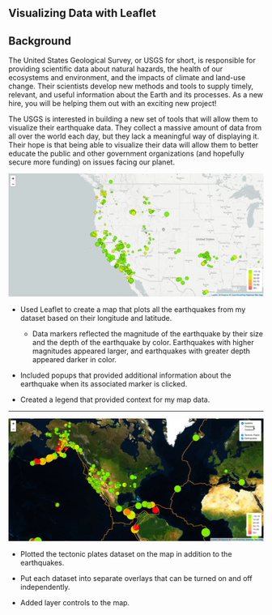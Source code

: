 ## Visualizing Data with Leaflet

## Background

The United States Geological Survey, or USGS for short, is responsible for providing scientific data about natural hazards, the health of our ecosystems and environment, and the impacts of climate and land-use change. Their scientists develop new methods and tools to supply timely, relevant, and useful information about the Earth and its processes. As a new hire, you will be helping them out with an exciting new project!

The USGS is interested in building a new set of tools that will allow them to visualize their earthquake data. They collect a massive amount of data from all over the world each day, but they lack a meaningful way of displaying it. Their hope is that being able to visualize their data will allow them to better educate the public and other government organizations (and hopefully secure more funding) on issues facing our planet.


![2-BasicMap](Images/2-BasicMap.png)

   * Used Leaflet to create a map that plots all the earthquakes from my dataset based on their longitude and latitude.

       *  Data markers reflected the magnitude of the earthquake by their size and the depth of the earthquake by color. Earthquakes with higher magnitudes appeared larger, and earthquakes with greater depth appeared darker in color.

   * Included popups that provided additional information about the earthquake when its associated marker is clicked.

   * Created a legend that provided context for my map data.

- - -

![5-Advanced](Images/5-Advanced.png)

* Plotted the tectonic plates dataset on the map in addition to the earthquakes.

* Put each dataset into separate overlays that can be turned on and off independently.

* Added layer controls to the map.


